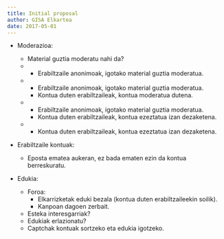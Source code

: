 ```yaml
---
title: Initial proposal
author: GISA Elkartea
date: 2017-05-01
---
```


+ Moderazioa:
  - Material guztia moderatu nahi da?
  -
    - Erabiltzaile anonimoak, igotako material guztia moderatua.
  -
    - Erabiltzaile anonimoak, igotako material guztia moderatua.
    - Kontua duten erabiltzaileak, kontua moderatua dutena.
  -
    - Erabiltzaile anonimoak, igotako material guztia moderatua.
    - Kontua duten erabiltzaileak, kontua ezeztatua izan dezaketena.
  -
    - Kontua duten erabiltzaileak, kontua ezeztatua izan dezaketena.

+ Erabiltzaile kontuak:
  - Eposta ematea aukeran, ez bada ematen ezin da kontua berreskuratu.

+ Edukia:
  - Foroa:
    - Elkarrizketak eduki bezala (kontua duten erabiltzaileekin soilik).
    - Kanpoan dagoen zerbait.
  - Esteka interesgarriak?
  - Edukiak erlazionatu?
  - Captchak kontuak sortzeko eta edukia igotzeko.
